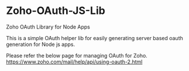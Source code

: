 # Zoho-OAuth-JS-Lib
Zoho OAuth Library for Node Apps

This is a simple OAuth helper lib for easily generating server based oauth generation for Node js apps.

Please refer the below page for managing OAuth for Zoho. https://www.zoho.com/mail/help/api/using-oauth-2.html


